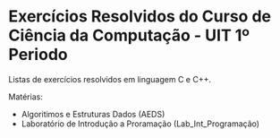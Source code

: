 # Exercícios Resolvidos do Curso de Ciência da Computação - UIT 1º Periodo

Listas de exercícios resolvidos em linguagem C e C++. 

Matérias:
  * Algoritimos e Estruturas Dados (AEDS)
  * Laboratório de Introdução a Proramação (Lab_Int_Programação)   

